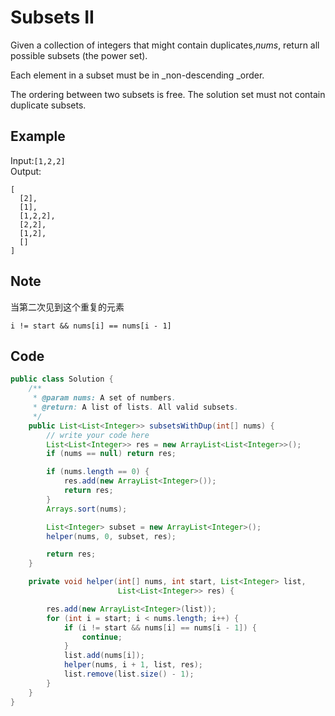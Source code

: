 # Subsets II

Given a collection of integers that might contain duplicates,_nums_, return all possible subsets (the power set).

Each element in a subset must be in \_non-descending \_order.

The ordering between two subsets is free. The solution set must not contain duplicate subsets.

## Example

Input:`[1,2,2]`\
Output:

```
[
  [2],
  [1],
  [1,2,2],
  [2,2],
  [1,2],
  []
]
```

## Note

当第二次见到这个重复的元素

```
i != start && nums[i] == nums[i - 1]
```

## Code

```java
public class Solution {
    /**
     * @param nums: A set of numbers.
     * @return: A list of lists. All valid subsets.
     */
    public List<List<Integer>> subsetsWithDup(int[] nums) {
        // write your code here
        List<List<Integer>> res = new ArrayList<List<Integer>>();
        if (nums == null) return res;

        if (nums.length == 0) {
            res.add(new ArrayList<Integer>());
            return res;
        }
        Arrays.sort(nums);

        List<Integer> subset = new ArrayList<Integer>();
        helper(nums, 0, subset, res);

        return res;
    }

    private void helper(int[] nums, int start, List<Integer> list,
                        List<List<Integer>> res) {

        res.add(new ArrayList<Integer>(list));
        for (int i = start; i < nums.length; i++) {
            if (i != start && nums[i] == nums[i - 1]) {
                continue;
            }
            list.add(nums[i]);
            helper(nums, i + 1, list, res);
            list.remove(list.size() - 1);
        }
    }
}
```
